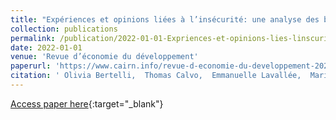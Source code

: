 ```yaml
---
title: "Expériences et opinions liées à l’insécurité: une analyse des biais déclaratifs au Mali"
collection: publications
permalink: /publication/2022-01-01-Expriences-et-opinions-lies-linscurit-une-analyse-des-biais-dclaratifs-au-Mali
date: 2022-01-01
venue: 'Revue d’économie du développement'
paperurl: 'https://www.cairn.info/revue-d-economie-du-developpement-2022-2-page-169.htm'
citation: ' Olivia Bertelli,  Thomas Calvo,  Emmanuelle Lavallée,  Marion Mercier,  Sandrine Mesplé-Somps, &quot;Expériences et opinions liées à l’insécurité: une analyse des biais déclaratifs au Mali.&quot; Revue d’économie du développement, 2022.'
---
```

[Access paper here](https://www.cairn.info/revue-d-economie-du-developpement-2022-2-page-169.htm){:target="_blank"}
